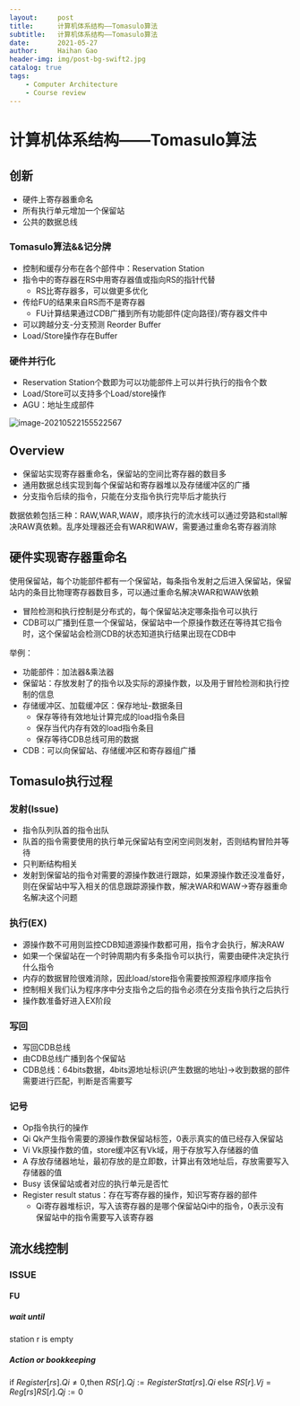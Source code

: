 ```yaml
---
layout:     post
title:      计算机体系结构——Tomasulo算法
subtitle:   计算机体系结构——Tomasulo算法
date:       2021-05-27
author:     Haihan Gao
header-img: img/post-bg-swift2.jpg
catalog: true
tags:
    - Computer Architecture
    - Course review
---
```

# 计算机体系结构——Tomasulo算法

## 创新

* 硬件上寄存器重命名
* 所有执行单元增加一个保留站
* 公共的数据总线

### Tomasulo算法&&记分牌

* 控制和缓存分布在各个部件中：Reservation Station
* 指令中的寄存器在RS中用寄存器值或指向RS的指针代替
  * RS比寄存器多，可以做更多优化
* 传给FU的结果来自RS而不是寄存器
  * FU计算结果通过CDB广播到所有功能部件(定向路径)/寄存器文件中
* 可以跨越分支-分支预测 Reorder Buffer
* Load/Store操作存在Buffer

### 硬件并行化

* Reservation Station个数即为可以功能部件上可以并行执行的指令个数
* Load/Store可以支持多个Load/store操作
* AGU：地址生成部件

![image-20210522155522567](C:\Users\Lenovo\AppData\Roaming\Typora\typora-user-images\image-20210522155522567.png)

## Overview

* 保留站实现寄存器重命名，保留站的空间比寄存器的数目多
* 通用数据总线实现到每个保留站和寄存器堆以及存储缓冲区的广播
* 分支指令后续的指令，只能在分支指令执行完毕后才能执行

数据依赖包括三种：RAW,WAR,WAW，顺序执行的流水线可以通过旁路和stall解决RAW真依赖。乱序处理器还会有WAR和WAW，需要通过重命名寄存器消除

## 硬件实现寄存器重命名

使用保留站，每个功能部件都有一个保留站，每条指令发射之后进入保留站，保留站内的条目比物理寄存器数目多，可以通过重命名解决WAR和WAW依赖

* 冒险检测和执行控制是分布式的，每个保留站决定哪条指令可以执行
* CDB可以广播到任意一个保留站，保留站中一个原操作数还在等待其它指令时，这个保留站会检测CDB的状态知道执行结果出现在CDB中

举例：

* 功能部件：加法器&乘法器
* 保留站：存放发射了的指令以及实际的源操作数，以及用于冒险检测和执行控制的信息
* 存储缓冲区、加载缓冲区：保存地址-数据条目
  * 保存等待有效地址计算完成的load指令条目
  * 保存当代内存有效的load指令条目
  * 保存等待CDB总线可用的数据
* CDB：可以向保留站、存储缓冲区和寄存器组广播

## Tomasulo执行过程

### 发射(Issue)

* 指令队列队首的指令出队
* 队首的指令需要使用的执行单元保留站有空闲空间则发射，否则结构冒险并等待
* 只判断结构相关
* 发射到保留站的指令对需要的源操作数进行跟踪，如果源操作数还没准备好，则在保留站中写入相关的信息跟踪源操作数，解决WAR和WAW->寄存器重命名解决这个问题

### 执行(EX)

* 源操作数不可用则监控CDB知道源操作数都可用，指令才会执行，解决RAW
* 如果一个保留站在一个时钟周期内有多条指令可以执行，需要由硬件决定执行什么指令
* 内存的数据冒险很难消除，因此load/store指令需要按照源程序顺序指令
* 控制相关我们认为程序序中分支指令之后的指令必须在分支指令执行之后执行
* 操作数准备好进入EX阶段

### 写回

* 写回CDB总线
* 由CDB总线广播到各个保留站
* CDB总线：64bits数据，4bits源地址标识(产生数据的地址)->收到数据的部件需要进行匹配，判断是否需要写

### 记号

* Op指令执行的操作
* Qi Qk产生指令需要的源操作数保留站标签，0表示真实的值已经存入保留站
* Vi Vk原操作数的值，store缓冲区有Vk域，用于存放写入存储器的值
* A 存放存储器地址，最初存放的是立即数，计算出有效地址后，存放需要写入存储器的值
* Busy 该保留站或者对应的执行单元是否忙
* Register result status：存在写寄存器的操作，知识写寄存器的部件
  * Qi寄存器堆标识，写入该寄存器的是哪个保留站Qi中的指令，0表示没有保留站中的指令需要写入该寄存器

## 流水线控制

### ISSUE

#### FU

##### wait until

station r is empty

##### Action or bookkeeping

if $Register[rs].Qi\neq 0$,then $RS[r].Qj:=RegisterStat[rs].Qi$ else $RS[r].Vj=Reg[rs] RS[r].Qj:=0$
